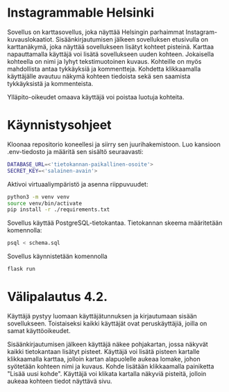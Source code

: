 # Instagrammable Helsinki


Sovellus on karttasovellus, joka näyttää Helsingin parhaimmat Instagram-kuvauslokaatiot. Sisäänkirjautumisen jälkeen
sovelluksen etusivulla on karttanäkymä, joka näyttää sovellukseen lisätyt kohteet pisteinä. Karttaa napauttamalla käyttäjä voi
lisätä sovellukseen uuden kohteen. Jokaisella kohteella on nimi ja lyhyt tekstimuotoinen kuvaus. Kohteille on myös mahdollista
antaa tykkäyksiä ja kommentteja. Kohdetta klikkaamalla käyttäjälle avautuu näkymä kohteen tiedoista sekä sen saamista
tykkäyksistä ja kommenteista.

Ylläpito-oikeudet omaava käyttäjä voi poistaa luotuja kohteita.

# Käynnistysohjeet

Kloonaa repositorio koneellesi ja siirry sen juurihakemistoon. Luo kansioon .env-tiedosto ja määritä sen sisältö seuraavasti:
```bash
DATABASE_URL=<'tietokannan-paikallinen-osoite'>
SECRET_KEY=<'salainen-avain'>
```

Aktivoi virtuaaliympäristö ja asenna riippuvuudet:
```bash
python3 -m venv venv
source venv/bin/activate
pip install -r ./requirements.txt
```

Sovellus käyttää PostgreSQL-tietokantaa. Tietokannan skeema määritetään komennolla:
```bash
psql < schema.sql
```

Sovellus käynnistetään komennolla
```bash
flask run
```

# Välipalautus 4.2.

Käyttäjä pystyy luomaan käyttäjätunnuksen ja kirjautumaan sisään sovellukseen. Toistaiseksi kaikki käyttäjät ovat peruskäyttäjiä, joilla on
samat käyttöoikeudet.

Sisäänkirjautumisen jälkeen käyttäjä näkee pohjakartan, jossa näkyvät kaikki tietokantaan lisätyt pisteet. Käyttäjä voi lisätä pisteen kartalle
klikkaamalla karttaa, jolloin kartan alapuolelle aukeaa lomake, johon syötetään kohteen nimi ja kuvaus. Kohde lisätään klikkaamalla painiketta
"Lisää uusi kohde". Käyttäjä voi klikata kartalla näkyviä pisteitä, jolloin aukeaa kohteen tiedot näyttävä sivu.
